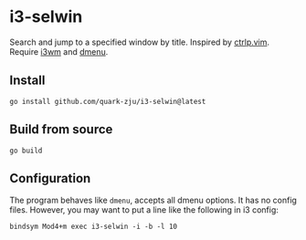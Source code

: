 # i3-selwin

Search and jump to a specified window by title. Inspired by [ctrlp.vim](http://kien.github.io/ctrlp.vim/). Require [i3wm](http://i3wm.org/) and [dmenu](http://tools.suckless.org/dmenu/).

## Install

    go install github.com/quark-zju/i3-selwin@latest

## Build from source

    go build

## Configuration

The program behaves like `dmenu`, accepts all dmenu options. It has no config files. However, you may want to put a line like the following in i3 config:

    bindsym Mod4+m exec i3-selwin -i -b -l 10
